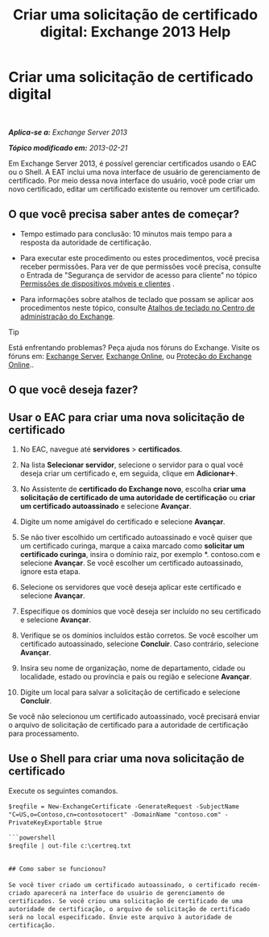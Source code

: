 ﻿---
title: 'Criar uma solicitação de certificado digital: Exchange 2013 Help'
TOCTitle: Criar uma solicitação de certificado digital
ms:assetid: efb00de7-070b-46bf-a2fc-00d07ae085c1
ms:mtpsurl: https://technet.microsoft.com/pt-br/library/Bb125165(v=EXCHG.150)
ms:contentKeyID: 52058890
ms.date: 05/22/2018
mtps_version: v=EXCHG.150
ms.translationtype: MT
---

# Criar uma solicitação de certificado digital

 

_**Aplica-se a:** Exchange Server 2013_

_**Tópico modificado em:** 2013-02-21_

Em Exchange Server 2013, é possível gerenciar certificados usando o EAC ou o Shell. A EAT inclui uma nova interface de usuário de gerenciamento de certificado. Por meio dessa nova interface do usuário, você pode criar um novo certificado, editar um certificado existente ou remover um certificado.

## O que você precisa saber antes de começar?

  - Tempo estimado para conclusão: 10 minutos mais tempo para a resposta da autoridade de certificação.

  - Para executar este procedimento ou estes procedimentos, você precisa receber permissões. Para ver de que permissões você precisa, consulte o Entrada de "Segurança de servidor de acesso para cliente" no tópico [Permissões de dispositivos móveis e clientes](clients-and-mobile-devices-permissions-exchange-2013-help.md) .

  - Para informações sobre atalhos de teclado que possam se aplicar aos procedimentos neste tópico, consulte [Atalhos de teclado no Centro de administração do Exchange](keyboard-shortcuts-in-the-exchange-admin-center-exchange-online-protection-help.md).


> [!TIP]
> Está enfrentando problemas? Peça ajuda nos fóruns do Exchange. Visite os fóruns em: <A href="https://go.microsoft.com/fwlink/p/?linkid=60612">Exchange Server</A>, <A href="https://go.microsoft.com/fwlink/p/?linkid=267542">Exchange Online</A>, ou <A href="https://go.microsoft.com/fwlink/p/?linkid=285351">Proteção do Exchange Online</A>..



## O que você deseja fazer?

## Usar o EAC para criar uma nova solicitação de certificado

1.  No EAC, navegue até **servidores** \> **certificados**.

2.  Na lista **Selecionar servidor**, selecione o servidor para o qual você deseja criar um certificado e, em seguida, clique em **Adicionar**![Ícone Adicionar](images/JJ218640.c1e75329-d6d7-4073-a27d-498590bbb558(EXCHG.150).gif "Ícone Adicionar").

3.  No Assistente de **certificado do Exchange novo**, escolha **criar uma solicitação de certificado de uma autoridade de certificação** ou **criar um certificado autoassinado** e selecione **Avançar**.

4.  Digite um nome amigável do certificado e selecione **Avançar**.

5.  Se não tiver escolhido um certificado autoassinado e você quiser que um certificado curinga, marque a caixa marcado como **solicitar um certificado curinga**, insira o domínio raiz, por exemplo \*. contoso.com e selecione **Avançar**. Se você escolher um certificado autoassinado, ignore esta etapa.

6.  Selecione os servidores que você deseja aplicar este certificado e selecione **Avançar**.

7.  Especifique os domínios que você deseja ser incluído no seu certificado e selecione **Avançar**.

8.  Verifique se os domínios incluídos estão corretos. Se você escolher um certificado autoassinado, selecione **Concluir**. Caso contrário, selecione **Avançar**.

9.  Insira seu nome de organização, nome de departamento, cidade ou localidade, estado ou província e país ou região e selecione **Avançar**.

10. Digite um local para salvar a solicitação de certificado e selecione **Concluir**.

Se você não selecionou um certificado autoassinado, você precisará enviar o arquivo de solicitação de certificado para a autoridade de certificação para processamento.

## Use o Shell para criar uma nova solicitação de certificado

Execute os seguintes comandos.

```
$reqfile = New-ExchangeCertificate -GenerateRequest -SubjectName "C=US,o=Contoso,cn=contosotocert" -DomainName "contoso.com" -PrivateKeyExportable $true
```
```
```powershell
$reqfile | out-file c:\certreq.txt
```
```

## Como saber se funcionou?

Se você tiver criado um certificado autoassinado, o certificado recém-criado aparecerá na interface do usuário de gerenciamento de certificados. Se você criou uma solicitação de certificado de uma autoridade de certificação, o arquivo de solicitação de certificado será no local especificado. Envie este arquivo à autoridade de certificação.

